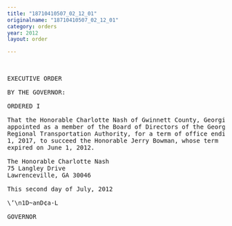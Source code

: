 ```yaml
---
title: "18710410507_02_12_01"
originalname: "18710410507_02_12_01"
category: orders
year: 2012
layout: order

---
```

<pre>
 

EXECUTIVE ORDER

BY THE GOVERNOR:

ORDERED I

That the Honorable Charlotte Nash of Gwinnett County, Georgia, is
appointed as a member of the Board of Directors of the Georgia
Regional Transportation Authority, for a term of office ending June
1, 2017, to succeed the Honorable Jerry Bowman, whose term
expired on June 1, 2012.

The Honorable Charlotte Nash
75 Langley Drive
Lawrenceville, GA 30046

This second day of July, 2012

\’\n1D~anD¢a-L

GOVERNOR

</pre>
